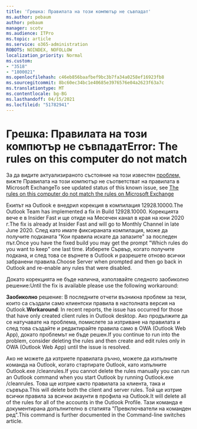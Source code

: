 ```yaml
---
title: 'Грешка: Правилата на този компютър не съвпадат'
ms.author: pebaum
author: pebaum
manager: scotv
ms.audience: ITPro
ms.topic: article
ms.service: o365-administration
ROBOTS: NOINDEX, NOFOLLOW
localization_priority: Normal
ms.custom:
- "3518"
- "1800021"
ms.openlocfilehash: c46eb856baafbef9bc3b7fa34a0258ef16923fb8
ms.sourcegitcommit: 8bc60ec34bc1e40685e3976576e04a2623f63a7c
ms.translationtype: MT
ms.contentlocale: bg-BG
ms.lasthandoff: 04/15/2021
ms.locfileid: "51782941"
---
```

# <a name="error-the-rules-on-this-computer-do-not-match"></a><span data-ttu-id="c1db7-102">Грешка: Правилата на този компютър не съвпадат</span><span class="sxs-lookup"><span data-stu-id="c1db7-102">Error: The rules on this computer do not match</span></span>

<span data-ttu-id="c1db7-103">За да видите актуализираното състояние на този известен [проблем,](https://support.office.com/article/d032e037-b224-429e-b325-633afde9b5f0) вижте Правилата на този компютър не съответстват на правилата в Microsoft Exchange</span><span class="sxs-lookup"><span data-stu-id="c1db7-103">To see updated status of this known issue, see [The rules on this computer do not match the rules on Microsoft Exchange](https://support.office.com/article/d032e037-b224-429e-b325-633afde9b5f0)</span></span>

<span data-ttu-id="c1db7-104">Екипът на Outlook е внедрил корекция в компилация 12928.10000.</span><span class="sxs-lookup"><span data-stu-id="c1db7-104">The Outlook Team has implemented a fix in Build 12928.10000.</span></span> <span data-ttu-id="c1db7-105">Корекцията вече е в Insider Fast и ще отиде на Месечен канал в края на юни 2020 г.</span><span class="sxs-lookup"><span data-stu-id="c1db7-105">The fix is already at Insider Fast and will go to Monthly Channel in late June 2020.</span></span> <span data-ttu-id="c1db7-106">След като имате фиксираната компилация, може да получите подканата "Кои правила искате да запазите" за последен път.</span><span class="sxs-lookup"><span data-stu-id="c1db7-106">Once you have the fixed build you may get the prompt "Which rules do you want to keep" one last time.</span></span> <span data-ttu-id="c1db7-107">Изберете Сървър, когато получите подкана, и след това се върнете в Outlook и разрешете отново всички забранени правила.</span><span class="sxs-lookup"><span data-stu-id="c1db7-107">Choose Server when prompted and then go back in Outlook and re-enable any rules that were disabled.</span></span>

<span data-ttu-id="c1db7-108">Докато корекцията не бъде налична, използвайте следното заобиколно решение:</span><span class="sxs-lookup"><span data-stu-id="c1db7-108">Until the fix is available please use the following workaround:</span></span>

<span data-ttu-id="c1db7-109">**Заобиколно** решение: В последните отчети възникна проблем за тези, които са създали само клиентски правила в настолната версия на Outlook.</span><span class="sxs-lookup"><span data-stu-id="c1db7-109">**Workaround**: In recent reports, the issue has occurred for those that have only created client rules in Outlook desktop.</span></span> <span data-ttu-id="c1db7-110">Ако продължите да се натучавате на проблема, помислете за изтриване на правилата и след това създайте и редактирайте правила само в OWA (Outlook Web App), докато проблемът не бъде решен.</span><span class="sxs-lookup"><span data-stu-id="c1db7-110">If you continue to run into the problem, consider deleting the rules and then create and edit rules only in OWA (Outlook Web App) until the issue is resolved.</span></span>

<span data-ttu-id="c1db7-111">Ако не можете да изтриете правилата ръчно, можете да изпълните команда на Outlook, когато стартирате Outlook, като изпълните Outlook.exe /cleanrules.</span><span class="sxs-lookup"><span data-stu-id="c1db7-111">If you cannot delete the rules manually you can run an Outlook command when you start Outlook by running Outlook.exe /cleanrules.</span></span> <span data-ttu-id="c1db7-112">Това ще изтрие както правилата за клиента, така и сървъра.</span><span class="sxs-lookup"><span data-stu-id="c1db7-112">This will delete both the client and server rules.</span></span> <span data-ttu-id="c1db7-113">Той ще изтрие всички правила за всички акаунти в профила на Outlook.</span><span class="sxs-lookup"><span data-stu-id="c1db7-113">It will delete all of the rules for all of the accounts in the Outlook Profile.</span></span> <span data-ttu-id="c1db7-114">Тази команда е документирана допълнително в статията "Превключватели на команден ред".</span><span class="sxs-lookup"><span data-stu-id="c1db7-114">This command is further documented in the Command-line switches article.</span></span>

